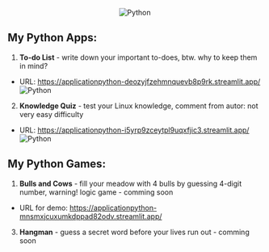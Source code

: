 <div align="center">
  
![Python](https://github.com/RadkaMat/application_python/blob/master/pictures_general/python_picture_small.png)
  
</div>

## My Python Apps:
>
1. **To-do List** - write down your important to-does, btw. why to keep them in mind?
- URL: https://applicationpython-deozyjfzehmnquevb8p9rk.streamlit.app/
![Python](https://github.com/RadkaMat/application_python/blob/master/pictures_general/to_do_list_screenshot.PNG)
>
2. **Knowledge Quiz** - test your Linux knowledge, comment from autor: not very easy difficulty
- URL: https://applicationpython-i5yrp9zceytpl9uqxfjic3.streamlit.app/
![Python](https://github.com/RadkaMat/application_python/blob/master/pictures_general/knowledge_quiz_screenshot2.png)
>
## My Python Games:
>
1. **Bulls and Cows** - fill your meadow with 4 bulls by guessing 4-digit number, warning! logic game - comming soon
- URL for demo: https://applicationpython-mnsmxjcuxumkdppad82odv.streamlit.app/
3. **Hangman** - guess a secret word before your lives run out - comming soon
